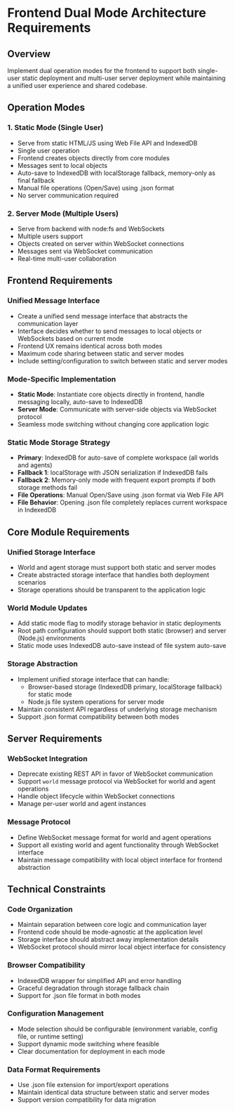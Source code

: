 # Frontend Dual Mode Architecture Requirements

## Overview
Implement dual operation modes for the frontend to support both single-user static deployment and multi-user server deployment while maintaining a unified user experience and shared codebase.

## Operation Modes

### 1. Static Mode (Single User)
- Serve from static HTML/JS using Web File API and IndexedDB
- Single user operation
- Frontend creates objects directly from core modules
- Messages sent to local objects
- Auto-save to IndexedDB with localStorage fallback, memory-only as final fallback
- Manual file operations (Open/Save) using .json format
- No server communication required

### 2. Server Mode (Multiple Users)
- Serve from backend with node:fs and WebSockets
- Multiple users support
- Objects created on server within WebSocket connections
- Messages sent via WebSocket communication
- Real-time multi-user collaboration

## Frontend Requirements

### Unified Message Interface
- Create a unified send message interface that abstracts the communication layer
- Interface decides whether to send messages to local objects or WebSockets based on current mode
- Frontend UX remains identical across both modes
- Maximum code sharing between static and server modes
- Include setting/configuration to switch between static and server modes

### Mode-Specific Implementation
- **Static Mode**: Instantiate core objects directly in frontend, handle messaging locally, auto-save to IndexedDB
- **Server Mode**: Communicate with server-side objects via WebSocket protocol
- Seamless mode switching without changing core application logic

### Static Mode Storage Strategy
- **Primary**: IndexedDB for auto-save of complete workspace (all worlds and agents)
- **Fallback 1**: localStorage with JSON serialization if IndexedDB fails
- **Fallback 2**: Memory-only mode with frequent export prompts if both storage methods fail
- **File Operations**: Manual Open/Save using .json format via Web File API
- **File Behavior**: Opening .json file completely replaces current workspace in IndexedDB

## Core Module Requirements

### Unified Storage Interface
- World and agent storage must support both static and server modes
- Create abstracted storage interface that handles both deployment scenarios
- Storage operations should be transparent to the application logic

### World Module Updates
- Add static mode flag to modify storage behavior in static deployments
- Root path configuration should support both static (browser) and server (Node.js) environments
- Static mode uses IndexedDB auto-save instead of file system auto-save

### Storage Abstraction
- Implement unified storage interface that can handle:
  - Browser-based storage (IndexedDB primary, localStorage fallback) for static mode
  - Node.js file system operations for server mode
- Maintain consistent API regardless of underlying storage mechanism
- Support .json format compatibility between both modes

## Server Requirements

### WebSocket Integration
- Deprecate existing REST API in favor of WebSocket communication
- Support `world` message protocol via WebSocket for world and agent operations
- Handle object lifecycle within WebSocket connections
- Manage per-user world and agent instances

### Message Protocol
- Define WebSocket message format for world and agent operations
- Support all existing world and agent functionality through WebSocket interface
- Maintain message compatibility with local object interface for frontend abstraction

## Technical Constraints

### Code Organization
- Maintain separation between core logic and communication layer
- Frontend code should be mode-agnostic at the application level
- Storage interface should abstract away implementation details
- WebSocket protocol should mirror local object interface for consistency

### Browser Compatibility
- IndexedDB wrapper for simplified API and error handling
- Graceful degradation through storage fallback chain
- Support for .json file format in both modes

### Configuration Management
- Mode selection should be configurable (environment variable, config file, or runtime setting)
- Support dynamic mode switching where feasible
- Clear documentation for deployment in each mode

### Data Format Requirements
- Use .json file extension for import/export operations
- Maintain identical data structure between static and server modes
- Support version compatibility for data migration
